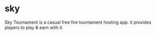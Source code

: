 # sky
Sky Tournament is a casual free fire tournament hosting app. it provides players to play &amp; earn with it.
